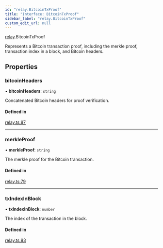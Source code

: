 ```yaml
---
id: "relay.BitcoinTxProof"
title: "Interface: BitcoinTxProof"
sidebar_label: "relay.BitcoinTxProof"
custom_edit_url: null
---
```


[relay](../modules/relay.md).BitcoinTxProof

Represents a Bitcoin transaction proof, including the merkle proof, transaction index in a block, and Bitcoin headers.

## Properties

### bitcoinHeaders

• **bitcoinHeaders**: `string`

Concatenated Bitcoin headers for proof verification.

#### Defined in

[relay.ts:87](https://github.com/bob-collective/bob/blob/49b40f4/sdk/src/relay.ts#L87)

___

### merkleProof

• **merkleProof**: `string`

The merkle proof for the Bitcoin transaction.

#### Defined in

[relay.ts:79](https://github.com/bob-collective/bob/blob/49b40f4/sdk/src/relay.ts#L79)

___

### txIndexInBlock

• **txIndexInBlock**: `number`

The index of the transaction in the block.

#### Defined in

[relay.ts:83](https://github.com/bob-collective/bob/blob/49b40f4/sdk/src/relay.ts#L83)
